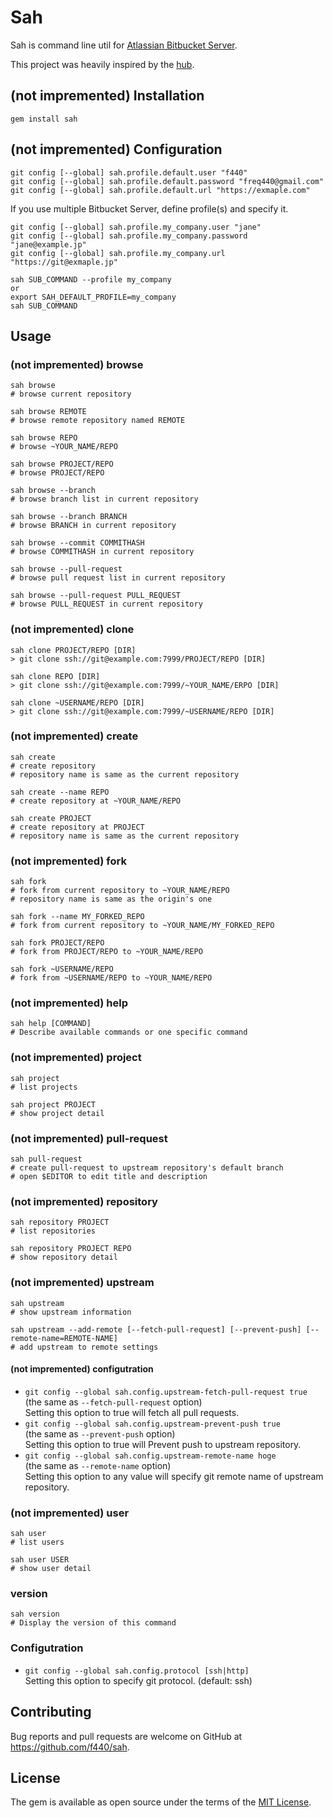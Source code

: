 # Sah

Sah is command line util for [Atlassian Bitbucket Server](https://www.atlassian.com/software/bitbucket/server).

This project was heavily inspired by the [hub](https://hub.github.com/).

## (not impremented) Installation

    gem install sah

## (not impremented) Configuration

    git config [--global] sah.profile.default.user "f440"
    git config [--global] sah.profile.default.password "freq440@gmail.com"
    git config [--global] sah.profile.default.url "https://exmaple.com"

If you use multiple Bitbucket Server, define profile(s) and specify it.

    git config [--global] sah.profile.my_company.user "jane"
    git config [--global] sah.profile.my_company.password "jane@example.jp"
    git config [--global] sah.profile.my_company.url "https://git@exmaple.jp"

    sah SUB_COMMAND --profile my_company
    or
    export SAH_DEFAULT_PROFILE=my_company
    sah SUB_COMMAND

## Usage

### (not impremented) browse

    sah browse
    # browse current repository

    sah browse REMOTE
    # browse remote repository named REMOTE

    sah browse REPO
    # browse ~YOUR_NAME/REPO

    sah browse PROJECT/REPO
    # browse PROJECT/REPO

    sah browse --branch
    # browse branch list in current repository

    sah browse --branch BRANCH
    # browse BRANCH in current repository

    sah browse --commit COMMITHASH
    # browse COMMITHASH in current repository

    sah browse --pull-request
    # browse pull request list in current repository

    sah browse --pull-request PULL_REQUEST
    # browse PULL_REQUEST in current repository

### (not impremented) clone

    sah clone PROJECT/REPO [DIR]
    > git clone ssh://git@example.com:7999/PROJECT/REPO [DIR]

    sah clone REPO [DIR]
    > git clone ssh://git@example.com:7999/~YOUR_NAME/ERPO [DIR]

    sah clone ~USERNAME/REPO [DIR]
    > git clone ssh://git@example.com:7999/~USERNAME/REPO [DIR]

### (not impremented) create

    sah create
    # create repository
    # repository name is same as the current repository

    sah create --name REPO
    # create repository at ~YOUR_NAME/REPO

    sah create PROJECT
    # create repository at PROJECT
    # repository name is same as the current repository

### (not impremented) fork

    sah fork
    # fork from current repository to ~YOUR_NAME/REPO
    # repository name is same as the origin's one

    sah fork --name MY_FORKED_REPO
    # fork from current repository to ~YOUR_NAME/MY_FORKED_REPO

    sah fork PROJECT/REPO
    # fork from PROJECT/REPO to ~YOUR_NAME/REPO

    sah fork ~USERNAME/REPO
    # fork from ~USERNAME/REPO to ~YOUR_NAME/REPO

### (not impremented) help

    sah help [COMMAND]
    # Describe available commands or one specific command

### (not impremented) project

    sah project
    # list projects

    sah project PROJECT
    # show project detail

### (not impremented) pull-request

    sah pull-request
    # create pull-request to upstream repository's default branch
    # open $EDITOR to edit title and description

### (not impremented) repository

    sah repository PROJECT
    # list repositories

    sah repository PROJECT REPO
    # show repository detail

### (not impremented) upstream

    sah upstream
    # show upstream information

    sah upstream --add-remote [--fetch-pull-request] [--prevent-push] [--remote-name=REMOTE-NAME]
    # add upstream to remote settings

#### (not impremented) configutration

- `git config --global sah.config.upstream-fetch-pull-request true`  
  (the same as `--fetch-pull-request` option)  
  Setting this option to true will fetch all pull requests.
- `git config --global sah.config.upstream-prevent-push true`  
  (the same as `--prevent-push` option)  
  Setting this option to true will Prevent push to upstream repository.
- `git config --global sah.config.upstream-remote-name hoge`  
  (the same as `--remote-name` option)  
  Setting this option to any value will specify git remote name of upstream repository.

### (not impremented) user

    sah user
    # list users

    sah user USER
    # show user detail

### version

    sah version
    # Display the version of this command

### Configutration

- `git config --global sah.config.protocol [ssh|http]`  
  Setting this option to specify git protocol. (default: ssh)

## Contributing

Bug reports and pull requests are welcome on GitHub at https://github.com/f440/sah.

## License

The gem is available as open source under the terms of the [MIT License](http://opensource.org/licenses/MIT).


